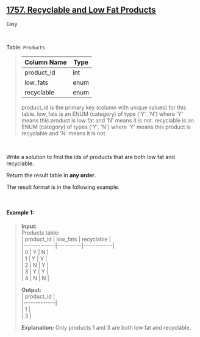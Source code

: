 ## [1757. Recyclable and Low Fat Products](https://leetcode.com/problems/recyclable-and-low-fat-products)

<code>Easy</code>

<br>

Table: <code>Products</code>

> | Column Name | Type    |
> |-------------|---------|
> | product_id  | int     |
> | low_fats    | enum    |
> | recyclable  | enum    |
> 
> product_id is the primary key (column with unique values) for this table.
> low_fats is an ENUM (category) of type ('Y', 'N') where 'Y' means this product is low fat and 'N' means it is not.
> recyclable is an ENUM (category) of types ('Y', 'N') where 'Y' means this product is recyclable and 'N' means it is not.

<br>

Write a solution to find the ids of products that are both low fat and recyclable.

Return the result table in __any order__.

The result format is in the following example.

<br>

#### Example 1:

> __Input:__  
> Products table:  
> | product_id  | low_fats | recyclable |  
> |-------------|----------|------------|  
> | 0           | Y        | N          |  
> | 1           | Y        | Y          |  
> | 2           | N        | Y          |  
> | 3           | Y        | Y          |  
> | 4           | N        | N          |  
>   
> __Output:__  
> | product_id  |  
> |-------------|  
> | 1           |  
> | 3           |  
>   
> __Explanation:__ Only products 1 and 3 are both low fat and recyclable.  
